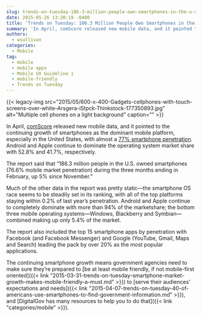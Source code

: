 ```yaml
---
slug: trends-on-tuesday-186-3-million-people-own-smartphones-in-the-u-s
date: 2015-05-26 13:20:19 -0400
title: 'Trends on Tuesday: 186.3 Million People Own Smartphones in the U.S.'
summary: 'In April, comScore released new mobile data, and it pointed to the continuing growth of smartphones as the dominant mobile platform, especially in the United States, with almost a 77% smartphone penetration. Android and Apple continue to dominate the operating system market share with 52.8% and 41.7%, respectively. The report said that &ldquo;186.3 million people in the U.S.'
authors:
  - wsullivan
categories:
  - Mobile
tag:
  - mobile
  - mobile apps
  - Mobile UX Guideline 1
  - mobile-friendly
  - Trends on Tuesday
---
```


{{< legacy-img src="2015/05/600-x-400-Gadgets-cellphones-with-touch-screens-over-white-Arsgera-iStpck-Thinkstock-177350893.jpg" alt="Multiple cell phones on a light background" caption="" >}} 

In April, [comScore](http://www.comscore.com/) released new mobile data, and it pointed to the continuing growth of smartphones as the dominant mobile platform, especially in the United States, with almost a [77% smartphone penetration](http://www.comscore.com/Insights/Market-Rankings/comScore-Reports-February-2015-US-Smartphone-Subscriber-Market-Share). Android and Apple continue to dominate the operating system market share with 52.8% and 41.7%, respectively.

The report said that “186.3 million people in the U.S. owned smartphones (76.6% mobile market penetration) during the three months ending in February, up 5% since November.”

Much of the other data in the report was pretty static—the smartphone OS race seems to be steadily set in its ranking, with all of the top platforms staying within 0.2% of last year’s penetration. Android and Apple continue to completely dominate with more than 94% of the marketshare; the bottom three mobile operating systems—Windows, Blackberry and Symbian—combined making up only 5.4% of the market.

The report also included the top 15 smartphone apps by penetration with Facebook (and Facebook Messenger) and Google (YouTube, Gmail, Maps and Search) leading the pack by over 20% as the most popular applications.

The continuing smartphone growth means government agencies need to make sure they’re prepared to [be at least mobile friendly, if not mobile-first oriented]({{< link "2015-03-31-trends-on-tuesday-smartphone-market-growth-makes-mobile-friendly-a-must.md" >}}) to [serve their audiences&#8217; expectations and needs]({{< link "2015-04-07-trends-on-tuesday-40-of-americans-use-smartphones-to-find-government-information.md" >}}), and [DigitalGov has many resources to help you to do that]({{< link "categories/mobile" >}}).